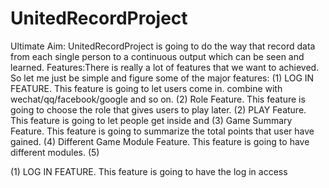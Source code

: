 # UnitedRecordProject
Ultimate Aim: UnitedRecordProject is going to do the way that record data from each single person to a continuous output which can be seen and learned.
Features:There is really a lot of features that we want to achieved. So let me just be simple and figure some of the major features:
  (1) LOG IN FEATURE. This feature is going to let users come in. combine with wechat/qq/facebook/google and so on.
  (2) Role Feature. This feature is going to choose the role that gives users to play later.
  (2) PLAY Feature. This feature is going to let people get inside and 
  (3) Game Summary Feature. This feature is going to summarize the total points that user have gained.
  (4) Different Game Module Feature. This feature is going to have different modules.
  (5)
  
  (1) LOG IN FEATURE. This feature is going to have the log in access 
